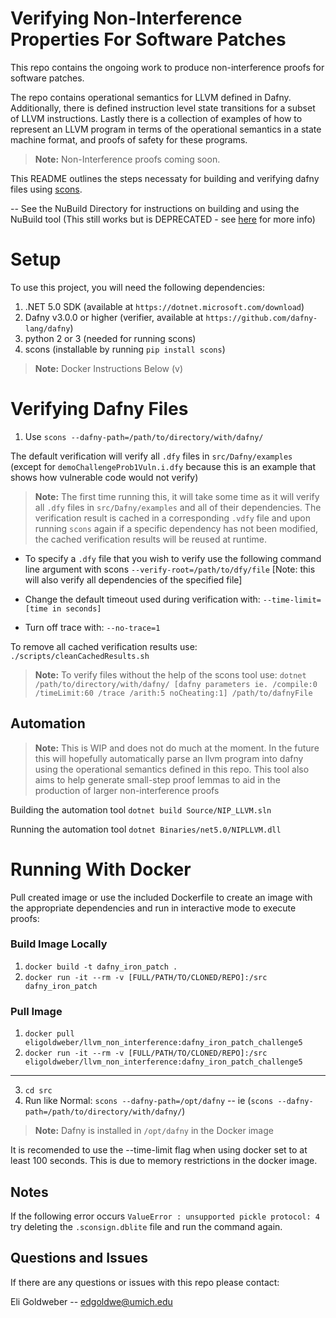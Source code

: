 # Verifying Non-Interference Properties For Software Patches
This repo contains the ongoing work to produce non-interference proofs for software patches.

The repo contains operational semantics for LLVM defined in Dafny. Additionally, there is defined instruction level state transitions for a subset of LLVM instructions. Lastly there is a collection of examples of how to represent an LLVM program in terms of the operational semantics in a state machine format, and proofs of safety for these programs.

 > **Note:** Non-Interference proofs coming soon.


This README outlines the steps necessaty for building and verifying dafny files using [scons](https://scons.org/). 

-- See the NuBuild Directory for instructions on building and using the NuBuild tool (This still works but is DEPRECATED - see [here](./NuBuild/README.md) for more info)


# Setup

To use this project, you will need the following dependencies:

 1. .NET 5.0 SDK (available at `https://dotnet.microsoft.com/download`)
 2. Dafny v3.0.0 or higher (verifier, available at `https://github.com/dafny-lang/dafny`)
 3. python 2 or 3 (needed for running scons)
 4. scons (installable by running `pip install scons`)

 > **Note:** Docker Instructions Below (v)

# Verifying Dafny Files

 1. Use `scons --dafny-path=/path/to/directory/with/dafny/`
 
 The default verification will verify all `.dfy` files in `src/Dafny/examples` (except for `demoChallengeProb1Vuln.i.dfy` because this is an example that shows how vulnerable code would not verify)

 > **Note:** The first time running this, it will take some time as it will verify all `.dfy` files in `src/Dafny/examples` and all of their dependencies. The verification result is cached in a corresponding `.vdfy` file and upon running `scons` again if a specific dependency has not been modified, the cached verification results will be reused at runtime. 


 * To specify a `.dfy` file that you wish to verify use the following command line argument with scons `--verify-root=/path/to/dfy/file` [Note: this will also verify all dependencies of the specified file]
			
* Change the default timeout used during verification with: `--time-limit=[time in seconds]` 

* Turn off trace with: `--no-trace=1` 

To remove all cached verification results use: `./scripts/cleanCachedResults.sh`

 > **Note:** To verify files without the help of the scons tool use: `dotnet /path/to/directory/with/dafny/ [dafny parameters ie. /compile:0 /timeLimit:60 /trace /arith:5 noCheating:1] /path/to/dafnyFile`

## Automation

> **Note:** This is WIP and does not do much at the moment. In the future this will hopefully automatically parse an llvm program into dafny using the operational semantics defined in this repo. This tool also aims to help generate small-step proof lemmas to aid in the production of larger non-interference proofs

Building the automation tool `dotnet build Source/NIP_LLVM.sln`

Running the automation tool `dotnet Binaries/net5.0/NIPLLVM.dll`

# Running With Docker

Pull created image or use the included Dockerfile to create an image with the appropriate dependencies and run in interactive mode to execute proofs:

### Build Image Locally
1. `docker build -t dafny_iron_patch .`
2. `docker run -it --rm -v [FULL/PATH/TO/CLONED/REPO]:/src dafny_iron_patch`


### Pull Image
1. `docker pull eligoldweber/llvm_non_interference:dafny_iron_patch_challenge5`
2. `docker run -it --rm -v [FULL/PATH/TO/CLONED/REPO]:/src eligoldweber/llvm_non_interference:dafny_iron_patch_challenge5`

***

3. `cd src`
4. Run like Normal: `scons --dafny-path=/opt/dafny` -- ie (`scons --dafny-path=/path/to/directory/with/dafny/`)

 > **Note:** Dafny is installed in `/opt/dafny` in the Docker image

 It is recomended to use the --time-limit flag when using docker set to at least 100 seconds. This is due to memory restrictions in the docker image. 


## Notes

If the following error occurs `ValueError : unsupported pickle protocol: 4` try deleting the `.sconsign.dblite` file and run the command again. 


## Questions and Issues

If there are any questions or issues with this repo please contact:

Eli Goldweber -- edgoldwe@umich.edu
